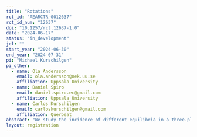 ```yaml
---
title: "Rotations"
rct_id: "AEARCTR-0012637"
rct_id_num: "12637"
doi: "10.1257/rct.12637-1.0"
date: "2024-06-17"
status: "in_development"
jel: ""
start_year: "2024-06-30"
end_year: "2024-07-31"
pi: "Michael Kurschilgen"
pi_other:
  - name: Ola Andersson
    email: ola.andersson@nek.uu.se
    affiliation: Uppsala University
  - name: Daniel Spiro
    email: daniel.spiro.ec@gmail.com
    affiliation: Uppsala University
  - name: Carlos Kurschilgen
    email: carloskurschilgen@gmail.com
    affiliation: Querbeat
abstract: "We study the incidence of different equilibria in a three-player "battle-of-the-sexes" type game. Payoff increases in coordination so that player prefer to coordinate on one action. Each player has a preferred coordination action. We study what equilibria are played when we increase the payoff to coordinate on ones preferred action. "
layout: registration
---
```


